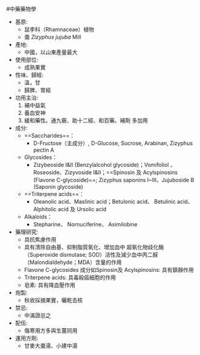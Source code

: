 #中藥藥物學
- 基原:
	- 鼠李科（Rhamnaceae）植物
	- 棗 *Zizyphus jujuba* Mill
- 產地:
	- 中國，以山東產量最大 
- 使用部位:
	- 成熟果實 
- 性味、歸經: 
	- 溫，甘
	- 歸脾、胃經 
- 功用主治:
	1. 補中益氣 
	2. 養血安神 
	3. 緩和藥性。通九竅、助十二經、和百藥。補劑 多加用
- 成分: 
	- ==Saccharides==：
		- D-Fructose（主成分）, D-Glucose, Sucrose, Arabinan, Zizyphus pectin A 
	- Glycosides：
		- Zizybeoside I&II (Benzylalcohol glycoside)；Vomifoliol 、Roseoside、Zizyvoside I&II；==Spinosin 及 Acylspinosins (Flavone C-glycoside)==; Zizyphus saponins I~III、Jujuboside B (Saponin glycoside) 
	- ==Triterpene acids==：
		- Oleanolic acid、Maslinic acid；Betulonic acid、 Betulinic acid、Alphitolic acid 及 Ursolic acid 
	- Alkaloids：
		- Stepharine、 Nornuciferine、 Asimilobine  
- 藥理研究: 
	- 具抗焦慮作用 
	- 具有清除自由基、抑制脂質氧化、增加血中 超氧化物歧化酶（Superoxide dismutase; SOD）活性及減少血中丙二醛 （Malondialdehyde；MDA）含量的作用 
	- Flavone C-glycosides 成分如Spinosin及 Acylspinosins: 具有鎮靜作用
	- Triterpene acids: 具毒殺癌細胞的作用 
	- 皂素: 具有降血壓作用
- 炮製:
	- 秋收採摘果實，曬乾去核  
- 禁忌:
	- 中滿證忌之 
- 配伍:
	- 傷寒用方多與生薑同用 
- 運用方劑:
	- 甘麥大棗湯、小建中湯